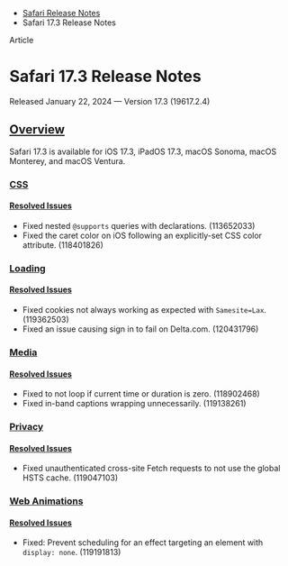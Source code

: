 - [Safari Release Notes](https://developer.apple.com/documentation/safari-release-notes)
- Safari 17.3 Release Notes

Article

# Safari 17.3 Release Notes

Released January 22, 2024 — Version 17.3 (19617.2.4)

## [Overview](https://developer.apple.com/documentation/safari-release-notes/safari-17_3-release-notes#Overview)

Safari 17.3 is available for iOS 17.3, iPadOS 17.3, macOS Sonoma, macOS Monterey, and macOS Ventura.

### [CSS](https://developer.apple.com/documentation/safari-release-notes/safari-17_3-release-notes#CSS)

#### [Resolved Issues](https://developer.apple.com/documentation/safari-release-notes/safari-17_3-release-notes#Resolved-Issues)

- Fixed nested `@supports` queries with declarations. (113652033)
- Fixed the caret color on iOS following an explicitly-set CSS color attribute. (118401826)

### [Loading](https://developer.apple.com/documentation/safari-release-notes/safari-17_3-release-notes#Loading)

#### [Resolved Issues](https://developer.apple.com/documentation/safari-release-notes/safari-17_3-release-notes#Resolved-Issues)

- Fixed cookies not always working as expected with `Samesite=Lax`. (119362503)
- Fixed an issue causing sign in to fail on Delta.com. (120431796)

### [Media](https://developer.apple.com/documentation/safari-release-notes/safari-17_3-release-notes#Media)

#### [Resolved Issues](https://developer.apple.com/documentation/safari-release-notes/safari-17_3-release-notes#Resolved-Issues)

- Fixed to not loop if current time or duration is zero. (118902468)
- Fixed in-band captions wrapping unnecessarily. (119138261)

### [Privacy](https://developer.apple.com/documentation/safari-release-notes/safari-17_3-release-notes#Privacy)

#### [Resolved Issues](https://developer.apple.com/documentation/safari-release-notes/safari-17_3-release-notes#Resolved-Issues)

- Fixed unauthenticated cross-site Fetch requests to not use the global HSTS cache. (119047103)

### [Web Animations](https://developer.apple.com/documentation/safari-release-notes/safari-17_3-release-notes#Web-Animations)

#### [Resolved Issues](https://developer.apple.com/documentation/safari-release-notes/safari-17_3-release-notes#Resolved-Issues)

- Fixed: Prevent scheduling for an effect targeting an element with `display: none`. (119191813)

